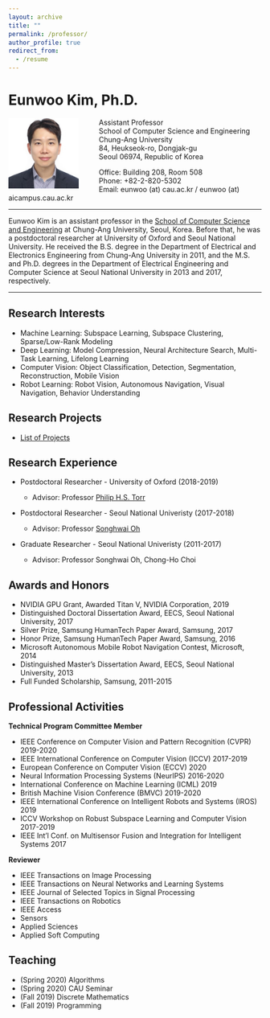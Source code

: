 ```yaml
---
layout: archive
title: ""
permalink: /professor/
author_profile: true
redirect_from:
  - /resume
---
```


# Eunwoo Kim, Ph.D.

<img src='/images/Eunwoo Kim.jpg' width="140" align="left" style="margin-right:40px">      

Assistant Professor      
School of Computer Science and Engineering        
Chung-Ang University    
84, Heukseok-ro, Dongjak-gu      
Seoul 06974, Republic of Korea 

Office: Building 208, Room 508   
Phone: +82-2-820-5302     
Email: eunwoo (at) cau.ac.kr / eunwoo (at) aicampus.cau.ac.kr      

-------
Eunwoo Kim is an assistant professor in the [School of Computer Science and Engineering](https://cse.cau.ac.kr/eng/main.php) at Chung-Ang University, Seoul, Korea. Before that, he was a postdoctoral researcher at University of Oxford and Seoul National University. He received the B.S. degree in the Department of Electrical and Electronics Engineering from Chung-Ang University in 2011, and the M.S. and Ph.D. degrees in the Department of Electrical Engineering and Computer Science at Seoul National University in 2013 and 2017, respectively.

-------

## Research Interests
- Machine Learning: Subspace Learning, Subspace Clustering, Sparse/Low-Rank Modeling
- Deep Learning: Model Compression, Neural Architecture Search, Multi-Task Learning, Lifelong Learning
- Computer Vision: Object Classification, Detection, Segmentation, Reconstruction, Mobile Vision
- Robot Learning: Robot Vision, Autonomous Navigation, Visual Navigation, Behavior Understanding

## Research Projects
* [List of Projects](https://vllab-cau.github.io/research/) 

## Research Experience
* Postdoctoral Researcher - University of Oxford (2018-2019)    
  * Advisor: Professor [Philip H.S. Torr](http://www.robots.ox.ac.uk/~phst/)

* Postdoctoral Researcher - Seoul National Univeristy (2017-2018)
  * Advisor: Professor [Songhwai Oh](http://rllab.snu.ac.kr/people/songhwai-oh)
  
* Graduate Researcher - Seoul National Univeristy (2011-2017)
  * Advisor: Professor Songhwai Oh, Chong-Ho Choi
   
## Awards and Honors
* NVIDIA GPU Grant, Awarded Titan V, NVIDIA Corporation, 2019
* Distinguished Doctoral Dissertation Award, EECS, Seoul National University, 2017
* Silver Prize, Samsung HumanTech Paper Award, Samsung, 2017
* Honor Prize, Samsung HumanTech Paper Award, Samsung, 2016
* Microsoft Autonomous Mobile Robot Navigation Contest, Microsoft, 2014
* Distinguished Master’s Dissertation Award, EECS, Seoul National University, 2013
* Full Funded Scholarship, Samsung, 2011-2015


## Professional Activities
**Technical Program Committee Member**
* IEEE Conference on Computer Vision and Pattern Recognition (CVPR) 2019-2020
* IEEE International Conference on Computer Vision (ICCV) 2017-2019
* European Conference on Computer Vision (ECCV) 2020
* Neural Information Processing Systems (NeurIPS) 2016-2020
* International Conference on Machine Learning (ICML) 2019
* British Machine Vision Conference (BMVC) 2019-2020
* IEEE International Conference on Intelligent Robots and Systems (IROS) 2019
* ICCV Workshop on Robust Subspace Learning and Computer Vision 2017-2019
* IEEE Int’l Conf.  on Multisensor Fusion and Integration for Intelligent Systems 2017

**Reviewer**
* IEEE Transactions on Image Processing 
* IEEE Transactions on Neural Networks and Learning Systems  
* IEEE Journal of Selected Topics in Signal Processing 
* IEEE Transactions on Robotics 
* IEEE Access 
* Sensors 
* Applied Sciences 
* Applied Soft Computing 

  
## Teaching
* (Spring 2020) Algorithms
* (Spring 2020) CAU Seminar
* (Fall 2019) Discrete Mathematics
* (Fall 2019) Programming
